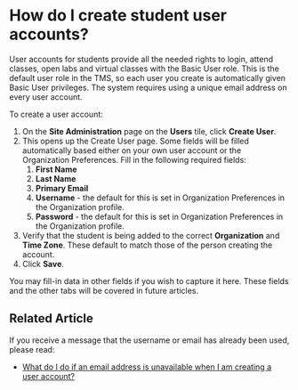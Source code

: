# How do I create student user accounts?

User accounts for students provide all the needed rights to login, attend classes, open labs and virtual classes with the Basic User role. This is the default user role in the TMS, so each user you create is automatically given Basic User privileges. The system requires using a unique email address on every user account.

To create a user account:
1. On the **Site Administration** page on the **Users** tile, click **Create User**. 
1. This opens up the Create User page. Some fields will be filled automatically based either on your own user account or the Organization Preferences. Fill in the following required fields: 
     1. **First Name**
     1. **Last Name**
     1. **Primary Email**
     1. **Username** - the default for this is set in Organization Preferences in the Organization profile.
     1. **Password** - the default for this is set in Organization Preferences in the Organization profile.
1. Verify that the student is being added to the correct **Organization** and **Time Zone**. These default to match those of the person creating the account.
1. Click **Save**.

You may fill-in data in other fields if you wish to capture it here. These fields and the other tabs will be covered in future articles.

## Related Article
If you receive a  message that the username or email has already been used, please read:
- [What do I do if an email address is unavailable when I am creating a user account?](what-to-do-if-email-address-unavailable-when-creating-user-account.md)

